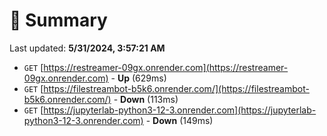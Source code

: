 # 📖 Summary
Last updated: **5/31/2024, 3:57:21 AM**

- `GET` [https://restreamer-09gx.onrender.com](https://restreamer-09gx.onrender.com) - **Up** (629ms)
- `GET` [https://filestreambot-b5k6.onrender.com/](https://filestreambot-b5k6.onrender.com/) - **Down** (113ms)
- `GET` [https://jupyterlab-python3-12-3.onrender.com](https://jupyterlab-python3-12-3.onrender.com) - **Down** (149ms)
